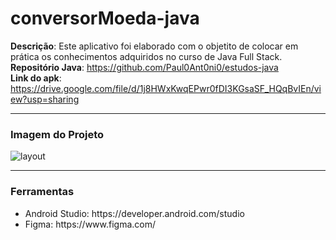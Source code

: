 # conversorMoeda-java


<strong>Descrição</strong>: Este aplicativo foi elaborado com o objetito de colocar em prática os conhecimentos adquiridos no curso de Java Full Stack.
<br>
<strong>Repositório Java</strong>: https://github.com/Paul0Ant0ni0/estudos-java <br>
<strong>Link do apk</strong>: https://drive.google.com/file/d/1j8HWxKwqEPwr0fDI3KGsaSF_HQqBvIEn/view?usp=sharing

<hr>

<h3>Imagem do Projeto</h3>

![layout](https://user-images.githubusercontent.com/96313008/197259261-815c81bf-3ac6-4e82-8bf7-819e8a5ccbb3.png)

<hr>

<h3>Ferramentas</h3>

<ul>
<li>Android Studio: https://developer.android.com/studio</li>
<li>Figma: https://www.figma.com/</li>
<ul>
